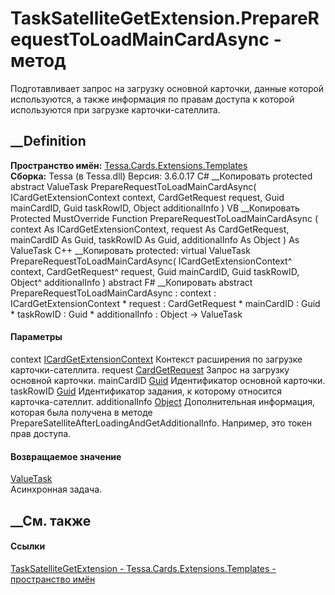 # TaskSatelliteGetExtension.PrepareRequestToLoadMainCardAsync - метод
Подготавливает запрос на загрузку основной карточки, данные которой
используются, а также информация по правам доступа к которой используются при
загрузке карточки-сателлита.
## __Definition
 **Пространство имён:**
[Tessa.Cards.Extensions.Templates](N_Tessa_Cards_Extensions_Templates.htm)  
 **Сборка:** Tessa (в Tessa.dll) Версия: 3.6.0.17
C# __Копировать
     protected abstract ValueTask PrepareRequestToLoadMainCardAsync(
    	ICardGetExtensionContext context,
    	CardGetRequest request,
    	Guid mainCardID,
    	Guid taskRowID,
    	Object additionalInfo
    )
VB __Копировать
     Protected MustOverride Function PrepareRequestToLoadMainCardAsync ( 
    	context As ICardGetExtensionContext,
    	request As CardGetRequest,
    	mainCardID As Guid,
    	taskRowID As Guid,
    	additionalInfo As Object
    ) As ValueTask
C++ __Копировать
     protected:
    virtual ValueTask PrepareRequestToLoadMainCardAsync(
    	ICardGetExtensionContext^ context, 
    	CardGetRequest^ request, 
    	Guid mainCardID, 
    	Guid taskRowID, 
    	Object^ additionalInfo
    ) abstract
F# __Копировать
     abstract PrepareRequestToLoadMainCardAsync : 
            context : ICardGetExtensionContext * 
            request : CardGetRequest * 
            mainCardID : Guid * 
            taskRowID : Guid * 
            additionalInfo : Object -> ValueTask 
#### Параметры
context
[ICardGetExtensionContext](T_Tessa_Cards_Extensions_ICardGetExtensionContext.htm)
    Контекст расширения по загрузке карточки-сателлита.
request [CardGetRequest](T_Tessa_Cards_CardGetRequest.htm)
    Запрос на загрузку основной карточки.
mainCardID [Guid](https://learn.microsoft.com/dotnet/api/system.guid)
    Идентификатор основной карточки.
taskRowID [Guid](https://learn.microsoft.com/dotnet/api/system.guid)
    Идентификатор задания, к которому относится карточка-сателлит.
additionalInfo [Object](https://learn.microsoft.com/dotnet/api/system.object)
     Дополнительная информация, которая была получена в методе PrepareSatelliteAfterLoadingAndGetAdditionalInfo. Например, это токен прав доступа. 
#### Возвращаемое значение
[ValueTask](https://learn.microsoft.com/dotnet/api/system.threading.tasks.valuetask)  
Асинхронная задача.
##  __См. также
#### Ссылки
[TaskSatelliteGetExtension -
](T_Tessa_Cards_Extensions_Templates_TaskSatelliteGetExtension.htm)
[Tessa.Cards.Extensions.Templates - пространство
имён](N_Tessa_Cards_Extensions_Templates.htm)

